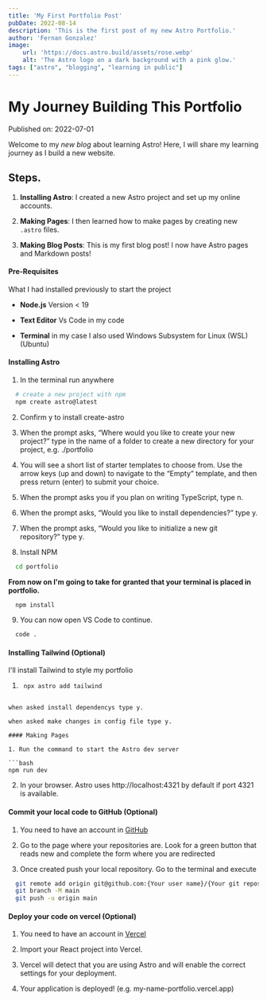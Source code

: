 ```yaml
---
title: 'My First Portfolio Post'
pubDate: 2022-08-14
description: 'This is the first post of my new Astro Portfolio.'
author: 'Fernan Gonzalez'
image:
    url: 'https://docs.astro.build/assets/rose.webp'
    alt: 'The Astro logo on a dark background with a pink glow.'
tags: ["astro", "blogging", "learning in public"]
---
```


# My Journey Building This Portfolio

Published on: 2022-07-01

Welcome to my _new blog_ about learning Astro! Here, I will share my learning journey as I build a new website.

## Steps.

1. **Installing Astro**: I created a new Astro project and set up my online accounts.

2. **Making Pages**: I then learned how to make pages by creating new `.astro` files.

3. **Making Blog Posts**: This is my first blog post! I now have Astro pages and Markdown posts!

#### Pre-Requisites

What I had installed previously to start the project

- **Node.js** Version < 19

- **Text Editor** Vs Code in my code

- **Terminal** in my case I also used Windows Subsystem for Linux (WSL) (Ubuntu)

#### Installing Astro

1. In the terminal run anywhere

```bash
  # create a new project with npm
  npm create astro@latest
```

2. Confirm y to install create-astro

3. When the prompt asks, “Where would you like to create your new project?” type in the name of a folder to create a new directory for your project, e.g. ./portfolio

4. You will see a short list of starter templates to choose from. Use the arrow keys (up and down) to navigate to the “Empty” template, and then press return (enter) to submit your choice.

5. When the prompt asks you if you plan on writing TypeScript, type n.

6. When the prompt asks, “Would you like to install dependencies?” type y.

7. When the prompt asks, “Would you like to initialize a new git repository?” type y.

8. Install NPM

```bash
  cd portfolio
```

**From now on I'm going to take for granted that your terminal is placed in portfolio.**

```bash
  npm install
```

9. You can now open VS Code to continue.

```bash
  code .
```

#### Installing Tailwind (Optional)

I'll install Tailwind to style my portfolio

1. ```bash
    npx astro add tailwind
  ```

when asked install dependencys type y.

when asked make changes in config file type y.

#### Making Pages

1. Run the command to start the Astro dev server

```bash
  npm run dev
```

2. In your browser. Astro uses http://localhost:4321 by default if port 4321 is available.



#### Commit your local code to GitHub (Optional)

1. You need to have an account in [GitHub](https://github.com/)

2. Go to the page where your repositories are. Look for a green button that reads new and complete the form where you are redirected

3. Once created push your local repository. Go to the terminal and execute

```bash
  git remote add origin git@github.com:{Your user name}/{Your git repository name}.git
  git branch -M main
  git push -u origin main
```

#### Deploy your code on vercel (Optional)

1. You need to have an account in [Vercel](https://vercel.com/)

2. Import your React project into Vercel.

3. Vercel will detect that you are using Astro and will enable the correct settings for your deployment.

4. Your application is deployed! (e.g. my-name-portfolio.vercel.app)

